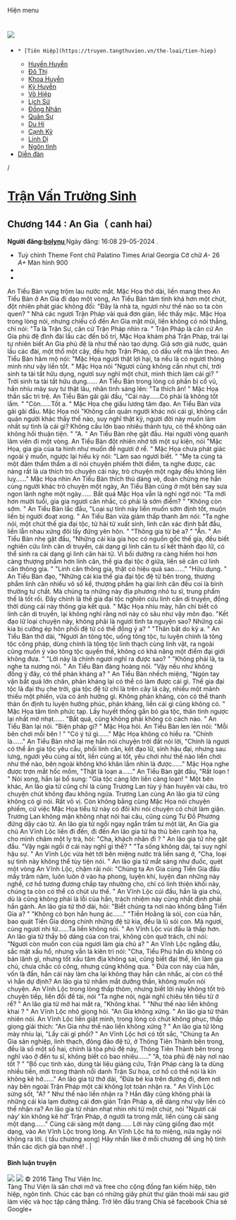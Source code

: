 Hiện menu
# [ ![](https://truyen.tangthuvien.vn/images/logo-web-gray.png) ](https://truyen.tangthuvien.vn "doc truyen")
  *     * [Tiên Hiệp](https://truyen.tangthuvien.vn/the-loai/tien-hiep)
    * [Huyền Huyễn](https://truyen.tangthuvien.vn/the-loai/huyen-huyen)
    * [Đô Thị](https://truyen.tangthuvien.vn/the-loai/do-thi)
    * [Khoa Huyễn](https://truyen.tangthuvien.vn/the-loai/khoa-huyen)
    * [Kỳ Huyễn](https://truyen.tangthuvien.vn/the-loai/ky-huyen)
    * [Võ Hiệp](https://truyen.tangthuvien.vn/the-loai/vo-hiep)
    * [Lịch Sử](https://truyen.tangthuvien.vn/the-loai/lich-su)
    * [Đồng Nhân](https://truyen.tangthuvien.vn/the-loai/dong-nhan)
    * [Quân Sự](https://truyen.tangthuvien.vn/the-loai/quan-su)
    * [Du Hí](https://truyen.tangthuvien.vn/the-loai/du-hi)
    * [Cạnh Kỹ](https://truyen.tangthuvien.vn/the-loai/canh-ky)
    * [Linh Dị](https://truyen.tangthuvien.vn/the-loai/linh-di)
    * [Ngôn tình](https://ngontinh.tangthuvien.vn/)
  * [Diễn đàn](http://tangthuvien.vn/forum)


/
# [Trận Vấn Trường Sinh](https://truyen.tangthuvien.vn/doc-truyen/tran-van-truong-sinh "Trận Vấn Trường Sinh")
## Chương 144 : An Gia（ canh hai）
**Người đăng:[bolynu ](https://truyen.tangthuvien.vn/converter/bolynu)**
Ngày đăng: 16:08 29-05-2024
. 
  * Tuỳ chỉnh
Theme
Font chữ
Palatino Times Arial Georgia
Cỡ chữ
_A-_ 26 _A+_
Màn hình
900
  * [](https://truyen.tangthuvien.vn/doc-truyen/tran-van-truong-sinh/chuong-144#list-comment "Bình luận")
  * [](https://truyen.tangthuvien.vn/nap-xu "Nạp tiền")


An Tiểu Bàn vụng trộm lau nước mắt. Mặc Họa thở dài, liền mang theo An Tiểu Bàn ở An Gia đi dạo một vòng, An Tiểu Bàn tâm tình khá hơn một chút, đột nhiên phát giác không đối: "Đây là nhà ta, ngươi như thế nào so ta còn quen? " Nhà các ngươi Trận Pháp vải quá đơn giản, liếc thấy mặc. Mặc Họa trong lòng nói, nhưng chiếu cố đến An Gia mặt mũi, liền không có nói thẳng, chỉ nói: "Ta là Trận Sư, căn cứ Trận Pháp nhìn ra. " Trận Pháp là căn cứ An Gia phủ đệ đình đài lầu các đến bố trí, Mặc Họa khám phá Trận Pháp, trái lại tự nhiên biết An Gia phủ đệ là như thế nào tạo dựng. Giả sơn giả nước, quán lầu các đài, một thổ một cây, đều hợp Trận Pháp, có dấu vết mà lần theo. An Tiểu Bàn hâm mộ nói: "Mặc Họa ngươi thật lợi hại, ta nếu là có ngươi thông minh như vậy liền tốt. " Mặc Họa nói "Ngươi cũng không cần nhụt chí, trời sinh ta tài tất hữu dụng, ngươi suy nghĩ một chút, mình thích làm cái gì? " Trời sinh ta tài tất hữu dụng...... An Tiểu Bàn trong lòng có phần bị cổ vũ, hắn nhíu mày suy tư thật lâu, nhãn tình sáng lên: "Ta thích ăn! " Mặc Họa thần sắc trì trệ. An Tiểu Bàn gãi gãi đầu, "Cái này......Có phải là không tốt lắm. " "Còn......Tốt a. " Mặc Họa che giấu lương tâm đạo. An Tiểu Bàn vừa gãi gãi đầu. Mặc Họa nói "Không cần quản người khác nói cái gì, không cần quản người khác thấy thế nào, suy nghĩ thật kỹ, ngươi đời này muốn làm nhất sự tình là cái gì? Không cầu lớn bao nhiêu thành tựu, có thể không oán không hối thuận tiện. " "A. " An Tiểu Bàn nhẹ gật đầu. Hai người vòng quanh lâm viên đi một vòng. An Tiểu Bàn đột nhiên nhớ tới một sự kiện, nói "Mặc Họa, gia gia của ta hình như muốn để ngươi ở rể. " Mặc Họa chưa phát giác ngoài ý muốn, ngược lại hiếu kỳ nói: "Làm sao ngươi biết. " "Mẹ ta cùng ta một đám thẩm thẩm a di nói chuyện phiếm thời điểm, ta nghe được, các nàng rất là ưa thích trò chuyện cái này, trò chuyện một ngày đều không liên luỵ......" Mặc Họa nhìn An Tiểu Bàn thích thú dáng vẻ, đoán chừng mẹ hắn cùng người khác trò chuyện một ngày, An Tiểu Bàn cũng ở một bên say sưa ngon lành nghe một ngày...... Bất quá Mặc Họa vẫn là nghi ngờ nói: "Ta mới hơn mười tuổi, gia gia ngươi cân nhắc, có phải là sớm điểm? " "Không còn sớm. " An Tiểu Bàn lắc đầu, "Loại sự tình này liền muốn sớm định tốt, muộn liền bị người đoạt xong. " An Tiểu Bàn vừa giảm thấp thanh âm nói: "Ta nghe nói, một chút thế gia đại tộc, từ hài tử xuất sinh, linh căn xác định bắt đầu, liền lẫn nhau xứng đôi lấy đứng yên hôn. " "Thông gia từ bé a? " "Ân. " An Tiểu Bàn nhẹ gật đầu, "Những cái kia gia học có nguồn gốc thế gia, đều biết nghiên cứu linh căn di truyền, cái dạng gì linh căn tu sĩ kết thành đạo lữ, có thể sinh ra cái dạng gì linh căn hài tử. Vì bồi dưỡng ra càng hiếm hoi hơn càng thượng phẩm hơn linh căn, thế gia đại tộc ở giữa, liền sẽ căn cứ linh căn thông gia. " "Linh căn thông gia, thật có hiệu quả sao......" "Hữu dụng. " An Tiểu Bàn đạo, "Những cái kia thế gia đại tộc đệ tử bên trong, thượng phẩm linh căn nhiều vô số kể, thượng phẩm hạ giai linh căn đều coi là bình thường tư chất. Mà chúng ta những này địa phương nhỏ tu sĩ, trung phẩm thế là tốt rồi. Đây chính là thế gia đại tộc nghiên cứu linh căn di truyền, đồng thời dùng cái này thông gia kết quả. " Mặc Họa nhíu mày, hắn chỉ biết có linh căn di truyền, lại không nghĩ rằng nơi này có sâu như vậy môn đạo. "Kết đạo lữ loại chuyện này, không phải là ngươi tình ta nguyện sao? Những cái kia bị cưỡng ép hôn phối đệ tử có thể đồng ý a? " "Thân bất do kỷ a. " An Tiểu Bàn thở dài, "Ngươi ăn tông tộc, uống tông tộc, tu luyện chính là tông tộc công pháp, dùng chính là tông tộc linh thạch cùng linh vật, ra ngoài cũng muốn ỷ vào tông tộc quyền thế, không có khả năng một điểm đại giới không đưa. " "Lời này là chính ngươi nghĩ ra được sao? " "Không phải là, ta nghe ta nương nói. " An Tiểu Bàn đàng hoàng nói. "Vậy nếu như không đồng ý đây, có thể phản kháng a? " An Tiểu Bàn nhếch miệng, "Ngón tay vặn bất quá lớn chân, phản kháng lại có thể có làm được cái gì. Thế gia đại tộc là đại thụ che trời, gia tộc đệ tử chỉ là trên cây lá cây, nhiều một mảnh thiếu một phiến, vừa có ảnh hưởng gì. Không phản kháng, còn có thể thanh thản ổn định tu luyện hưởng phúc, phản kháng, liền cái gì cũng không có. " Mặc Họa tâm tình phức tạp. Lấy huyết thống gắn bó gia tộc, thân tình ngược lại nhất mờ nhạt...... "Bất quá, cũng không phải không có cách nào. " An Tiểu Bàn lại nói. "Biện pháp gì? " Mặc Họa hỏi. An Tiểu Bàn len lén nói: "Mỗi bên chơi mỗi bên ! " "Có ý tứ gì......" Mặc Họa không có hiểu ra. "Chính là......" An Tiểu Bàn nhớ lại mẹ hắn nói chuyện trời đất nói lời, "Chính là ngươi có thể ấn gia tộc yêu cầu, phối linh căn, kết đạo lữ, sinh hậu đại, nhưng sau lưng, ngươi yêu cùng ai tốt, liền cùng ai tốt, yêu chơi như thế nào liền chơi như thế nào, bên ngoài không khó khăn lắm nhìn là được......" Mặc Họa nghe được trợn mắt hốc mồm, "Thật là loạn a......" An Tiểu Bàn gật đầu, "Rất loạn ! " Nói xong, hắn lại bổ sung: "Gia tộc càng lớn liền càng loạn! " Một bên khác, An lão gia tử cũng chỉ là cùng Trương Lan tùy ý hàn huyên vài câu, trò chuyện chút không đau không ngứa. Trương Lan cùng An lão gia tử cũng không có gì nói. Rất vô vị. Còn không bằng cùng Mặc Họa nói chuyện phiếm, cứ việc Mặc Họa tiểu tử này có đôi khi nói chuyện có chút làm giận. Trương Lan không mặn không nhạt nói hai câu, cũng cùng Tư Đồ Phương đứng dậy cáo từ. An lão gia tử ngồi ngay ngắn trầm tư một lát, An Gia gia chủ An Vĩnh Lộc liền đi đến, đi đến An lão gia tử hạ thủ bên cạnh tọa hạ, cho mình châm một ly trà, hỏi: "Cha, khách nhân đi ? " An lão gia tử nhẹ gật đầu. "Vậy ngài ngồi ở cái này nghĩ gì thế? " "Ta sống không dài, tại suy nghĩ hậu sự. " An Vĩnh Lộc vừa hét tới bên miệng nước trà liền sang ở, "Cha, loại sự tình này không thể tùy tiện nói. " An lão gia tử mắt sáng như đuốc, quét một vòng An Vĩnh Lộc, chậm rãi nói: "Chúng ta An Gia cùng Tiền Gia đấu mấy trăm năm, luôn luôn ở vào hạ phong, luyện khí, luyện đan những này nghề, cơ hồ tương đương chắp tay nhường cho, chỉ có linh thiện khối này, chúng ta còn có thể có chút ưu thế. " An Vĩnh Lộc cúi đầu, hắn là gia chủ, dù là cũng không phải là lỗi của hắn, trách nhiệm này cũng nhất định phải hắn gánh. An lão gia tử thở dài, hỏi: "Biết chúng ta nơi nào không bằng Tiền Gia a? " "Không có bọn hắn hung ác......" "Tiền Hoằng là sói, con của hắn, bao quát Tiền Gia dòng chính những đệ tử kia, đều là lũ sói con. Mà ngươi, cùng ngươi nhi tử......Ta liền không nói. " An Vĩnh Lộc vùi đầu là thấp hơn. An lão gia tử thấy bộ dáng của con trai, không còn quở trách, chỉ nói: "Ngươi còn muốn con của ngươi làm gia chủ a? " An Vĩnh Lộc ngẩng đầu, sắc mặt xấu hổ, nhưng vẫn là kiên trì nói: "Cha, Tiểu Phú hắn dù không có bản lãnh gì, nhưng tốt xấu tâm địa không sai, cũng biết đại thể, lên làm gia chủ, chưa chắc có công, nhưng cũng không qua. " Đứa con này của hắn, vốn là đần, hắn cái này làm cha lại không thay hắn cân nhắc, ai còn có thể vì hắn dự định? An lão gia tử nhắm mắt dưỡng thần, không muốn nói chuyện. An Vĩnh Lộc trong lòng thấp thỏm, nhưng biết lời này không tốt trò chuyện tiếp, liền đổi đề tài, nói "Ta nghe nói, ngài nghĩ chiêu tên tiểu tử ở rể? " An lão gia tử mở hai mắt ra, "Không khai. " "Như thế nào liền không khai ? " An Vĩnh Lộc nhỏ giọng hỏi. "An Gia không xứng. " An lão gia tử thản nhiên nói. An Vĩnh Lộc liền giật mình, trong lòng có chút không phục, thấp giọng giải thích: "An Gia như thế nào liền không xứng ? " An lão gia tử lông mày nhíu lại, "Lấy cái gì phối? " An Vĩnh Lộc hơi có tốt sắc, "Chúng ta An Gia sản nghiệp, linh thạch, đông đảo đệ tử, ở Thông Tiên Thành bên trong, đều là số một số hai, chính là tòa phủ đệ này, Thông Tiên Thành bên trong nghĩ vào ở đến tu sĩ, không biết có bao nhiêu......" "A, tòa phủ đệ này nơi nào tốt ? " "Bố cục tinh xảo, dùng tài liệu giảng cứu, Trận Pháp càng là ta dùng nhiều tiền, mời trong thành nổi danh Trận Sư họa, cơ hồ có thể nói là kín không kẽ hở......" An lão gia tử thở dài, "Đứa bé kia trên đường đi, đem nơi này bên ngoài Trận Pháp một cái không lọt toàn nhận ra. " An Vĩnh Lộc sửng sốt, "A? " Như thế nào liền nhận ra ? Hắn đây cũng không phải là những cái kia lạm đường cái đơn giản Trận Pháp a, dễ dàng như vậy liền có thể nhận ra? An lão gia tử nhàn nhạt nhìn nhi tử một chút, nói "Ngươi cái này‘ kín không kẽ hở’ Trận Pháp, ở người ta trong mắt, liền cùng cái sàng một dạng......" Cùng cái sàng một dạng...... Lời này cũng giống đao một dạng, vào An Vĩnh Lộc trong lòng. An Vĩnh Lộc há to miệng, nửa ngày nói không ra lời. ( tấu chương xong) 
Hãy nhấn like ở mỗi chương để ủng hộ tinh thần các dịch giả bạn nhé!
. 
|
#### Bình luận truyện
![](https://truyen.tangthuvien.vn/images/ajax-loader-tr.gif)
![](https://truyen.tangthuvien.vn/images/logo-web-gray.png)
© 2016 Tàng Thư Viện Inc.  
Tàng Thư Viện là sân chơi mở và free cho cộng đồng fan kiếm hiệp, tiên hiệp, ngôn tình. Chúc các bạn có những giây phút thư giãn thoải mái sau giờ làm việc và học tập căng thẳng. 
Trở lên đầu trang
Chia sẻ facebook
Chia sẻ Google+
